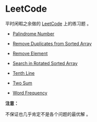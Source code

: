# LeetCode

平时闲暇之余做的 [LeetCode](https://leetcode.com/) 上的练习题 。

* [Palindrome Number](./palindrome-number/palindrome_number.md)

* [Remove Duplicates from Sorted Array](./remove-duplicates-from-sorted-array/remove_duplicates_from_sorted_array.md)

* [Remove Element](./remove-element/remove_element.md)

* [Search in Rotated Sorted Array](./search-in-rotated-sorted-array/search_in_rotated_sorted_array.md)

* [Tenth Line](./tenth-line/tenth_line.md)

* [Two Sum](./two-sum/two_sum.md)

* [Word Frequency](./word-frequency/word_frequency.md)

**注意：**

不保证也几乎肯定不是各个问题的最优解 。